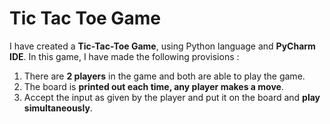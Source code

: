 # Tic Tac Toe Game

I have created a **Tic-Tac-Toe Game**, using Python language and **PyCharm IDE**. 
In this game, I have made the following provisions :

1. There are **2 players** in the game and both are able to play the game.
2. The board is **printed out each time, any player makes a move**.
3. Accept the input as given by the player and put it on the board and **play simultaneously**.
